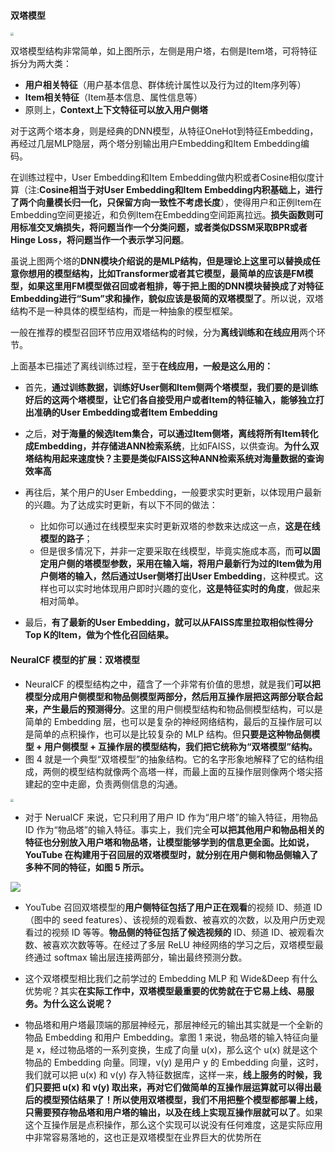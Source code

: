 #### 双塔模型

<img src="https://blog-1258986886.cos.ap-beijing.myqcloud.com/%E6%9C%BA%E5%99%A8%E5%AD%A6%E4%B9%A0/28-1.png" style="zoom:33%;" />

双塔模型结构非常简单，如上图所示，左侧是用户塔，右侧是Item塔，可将特征拆分为两大类：

- **用户相关特征**（用户基本信息、群体统计属性以及行为过的Item序列等）
- **Item相关特征**（Item基本信息、属性信息等）
- 原则上，**Context上下文特征可以放入用户侧塔**

对于这两个塔本身，则是经典的DNN模型，从特征OneHot到特征Embedding，再经过几层MLP隐层，两个塔分别输出用户Embedding和Item Embedding编码。

在训练过程中，User Embedding和Item Embedding做内积或者Cosine相似度计算（注:**Cosine相当于对User Embedding和Item Embedding内积基础上，进行了两个向量模长归一化，只保留方向一致性不考虑长度**），使得用户和正例Item在Embedding空间更接近，和负例Item在Embedding空间距离拉远。**损失函数则可用标准交叉熵损失，将问题当作一个分类问题，或者类似DSSM采取BPR或者Hinge Loss，将问题当作一个表示学习问题**。

虽说上图两个塔的**DNN模块介绍说的是MLP结构，但是理论上这里可以替换成任意你想用的模型结构，比如Transformer或者其它模型，最简单的应该是FM模型，如果这里用FM模型做召回或者粗排，等于把上图的DNN模块替换成了对特征Embedding进行“Sum”求和操作，貌似应该是极简的双塔模型了**。所以说，双塔结构不是一种具体的模型结构，而是一种抽象的模型框架。

一般在推荐的模型召回环节应用双塔结构的时候，分为**离线训练和在线应用**两个环节。

上面基本已描述了离线训练过程，至于**在线应用，一般是这么用的：**

- 首先，**通过训练数据，训练好User侧和Item侧两个塔模型，我们要的是训练好后的这两个塔模型，让它们各自接受用户或者Item的特征输入，能够独立打出准确的User Embedding或者Item Embedding**

- 之后，**对于海量的候选Item集合，可以通过Item侧塔，离线将所有Item转化成Embedding，并存储进ANN检索系统**，比如FAISS，以供查询。**为什么双塔结构用起来速度快？主要是类似FAISS这种ANN检索系统对海量数据的查询效率高**

- 再往后，某个用户的User Embedding，一般要求实时更新，以体现用户最新的兴趣。为了达成实时更新，有以下不同的做法：
  - 比如你可以通过在线模型来实时更新双塔的参数来达成这一点，**这是在线模型的路子**；
  - 但是很多情况下，并非一定要采取在线模型，毕竟实施成本高，而**可以固定用户侧的塔模型参数，采用在输入端，将用户最新行为过的Item做为用户侧塔的输入，然后通过User侧塔打出User Embedding**，这种模式。这样也可以实时地体现用户即时兴趣的变化，**这是特征实时的角度**，做起来相对简单。

- 最后，**有了最新的User Embedding，就可以从FAISS库里拉取相似性得分Top K的Item，做为个性化召回结果。**

#### NeuralCF 模型的扩展：双塔模型

- NeuralCF 的模型结构之中，蕴含了一个非常有价值的思想，就是我们**可以把模型分成用户侧模型和物品侧模型两部分，然后用互操作层把这两部分联合起来，产生最后的预测得分**。这里的用户侧模型结构和物品侧模型结构，可以是简单的 Embedding 层，也可以是复杂的神经网络结构，最后的互操作层可以是简单的点积操作，也可以是比较复杂的 MLP 结构。但**只要是这种物品侧模型 + 用户侧模型 + 互操作层的模型结构，我们把它统称为“双塔模型”结构。**
- 图 4 就是一个典型“双塔模型”的抽象结构。它的名字形象地解释了它的结构组成，两侧的模型结构就像两个高塔一样，而最上面的互操作层则像两个塔尖搭建起的空中走廊，负责两侧信息的沟通。

<img src="https://blog-1258986886.cos.ap-beijing.myqcloud.com/%E6%8E%A8%E8%8D%90%E7%B3%BB%E7%BB%9F%E5%AD%A6%E4%B9%A0/25-4.png" style="zoom:33%;" />

- 对于 NerualCF 来说，它只利用了用户 ID 作为“用户塔”的输入特征，用物品 ID 作为“物品塔”的输入特征。事实上，我们完全**可以把其他用户和物品相关的特征也分别放入用户塔和物品塔，让模型能够学到的信息更全面。比如说，YouTube 在构建用于召回层的双塔模型时，就分别在用户侧和物品侧输入了多种不同的特征，如图 5 所示。**

![](https://blog-1258986886.cos.ap-beijing.myqcloud.com/%E6%8E%A8%E8%8D%90%E7%B3%BB%E7%BB%9F%E5%AD%A6%E4%B9%A0/25-5.png)

- YouTube 召回双塔模型的**用户侧特征包括了用户正在观看**的视频 ID、频道 ID（图中的 seed features）、该视频的观看数、被喜欢的次数，以及用户历史观看过的视频 ID 等等。**物品侧的特征包括了候选视频的** ID、频道 ID、被观看次数、被喜欢次数等等。在经过了多层 ReLU 神经网络的学习之后，双塔模型最终通过 softmax 输出层连接两部分，输出最终预测分数。
- 这个双塔模型相比我们之前学过的 Embedding MLP 和 Wide&Deep 有什么优势呢？其实**在实际工作中，双塔模型最重要的优势就在于它易上线、易服务。为什么这么说呢？**

- 物品塔和用户塔最顶端的那层神经元，那层神经元的输出其实就是一个全新的物品 Embedding 和用户 Embedding。拿图 1 来说，物品塔的输入特征向量是 x，经过物品塔的一系列变换，生成了向量 u(x)，那么这个 u(x) 就是这个物品的 Embedding 向量。同理，v(y) 是用户 y 的 Embedding 向量，这时，我们就可以把 u(x) 和 v(y) 存入特征数据库，这样一来，**线上服务的时候，我们只要把 u(x) 和 v(y) 取出来，再对它们做简单的互操作层运算就可以得出最后的模型预估结果了！所以使用双塔模型，我们不用把整个模型都部署上线，只需要预存物品塔和用户塔的输出，以及在线上实现互操作层就可以了**。如果这个互操作层是点积操作，那么这个实现可以说没有任何难度，这是实际应用中非常容易落地的，这也正是双塔模型在业界巨大的优势所在

